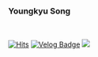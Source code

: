 ### Youngkyu Song

&nbsp;

[![Hits](https://hits.seeyoufarm.com/api/count/incr/badge.svg?url=https%3A%2F%2Fgithub.com%2FYoungking0914&count_bg=%237E7E7E&title_bg=%23555555&icon=swift.svg&icon_color=%23FF8D00&title=hits&edge_flat=false)](https://hits.seeyoufarm.com)
[![Velog Badge](http://img.shields.io/badge/-Velog-20c997?style=flat&link=https://velog.io/@youngking0914)](https://velog.io/@youngking0914)
<img src="https://img.shields.io/badge/Swift-E34F26?style=&&logo=Swift&logoColor=white&abel=&color=FA7343&labelColor=FA7343"/>


&nbsp;


<!--
<img src="https://img.shields.io/badge/Swift-E34F26?style=for-the-badge&&logo=Swift&logoColor=white&abel=&color=FA7343&labelColor=FA7343"/>

![GitHub stats](https://github-readme-stats.vercel.app/api?username=Youngking0914&show_icons=true&count_private=true) 

![Profile views](https://gpvc.arturio.dev/Youngking0914)
 
<img src="https://img.shields.io/badge/Swift-E34F26?style=for-the-badge&logo=Swift&logoColor=white"/></a>
-->
